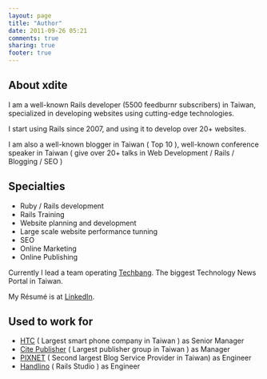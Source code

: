 ```yaml
---
layout: page
title: "Author"
date: 2011-09-26 05:21
comments: true
sharing: true
footer: true
---
```


## About xdite

I am a well-known Rails developer (5500 feedburnr subscribers) in Taiwan, specialized in developing websites using cutting-edge technologies.

I start using Rails since 2007, and using it to develop over 20+ websites.

I am also a well-known blogger in Taiwan ( Top 10 ), well-known conference speaker in Taiwan ( give over 20+ talks in Web Development / Rails / Blogging / SEO )

## Specialties

* Ruby / Rails development
* Rails Training
* Website planning and development
* Large scale website performance tunning
* SEO
* Online Marketing
* Online Publishing

Currently I lead a team operating [Techbang](http://www.techbang.com.tw). The biggest Technology News Portal in Taiwan. 

My Résumé is at [LinkedIn](http://www.linkedin.com/profile/view?id=47215094).

## Used to work for

* [HTC](http://htc.com) ( Largest smart phone company in Taiwan ) as Senior Manager
* [Cite Publisher](http://cmh.com.tw) ( Largest publisher group in Taiwan ) as Manager
* [PIXNET](http://pixnet.net) ( Second largest Blog Service Provider in Taiwan) as Engineer
* [Handlino](http://handlino.com) ( Rails Studio ) as Engineer
